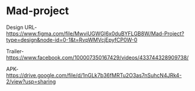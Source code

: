 # Mad-project

Design URL-
https://www.figma.com/file/MwviUGWGl6x0duBYFLGB8W/Mad-Project?type=design&node-id=0-1&t=RvpWMVcjEpyfCP0W-0



Trailer-
https://www.facebook.com/100007350167429/videos/433744328909738/



APK-
https://drive.google.com/file/d/1nGLk7b36fMRTu2O3as7nSuhcN4JRk4-2/view?usp=sharing
